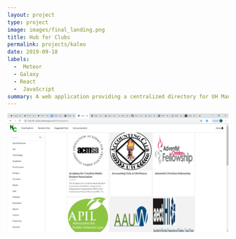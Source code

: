 ```yaml
---
layout: project
type: project
image: images/final_landing.png
title: Hub for Clubs
permalink: projects/kaleo
date: 2019-09-18
labels:
  -  Meteor
  - Galaxy
  - React
  -  JavaScript
summary: A web application providing a centralized directory for UH Manoa clubs.
---
```


<img class="ui medium right floated rounded image" src="/images/final_clubexplorer.png">

<!---
[Hub for Clubs](https://hub-for-clubs.meteorapp.com/#/) is a web application I developed for my software engineering course. I was in charge of the style and the deployment of the site.

This was my first time collaborating using GitHub and with such a large group (four people). Well, four people may not seem like such a large number when you are all working on the same project, comitting hundreds of lines of code, it can get hard NOT to step on each other's toes. 


[Source Code](https://github.com/Hub-for-Clubs/Hub-for-Clubs)
[Project Page](https://hub-for-clubs.github.io/)
-->
